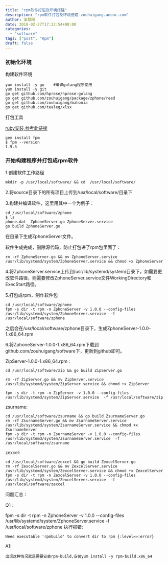 ```yaml
---
title: "rpm软件打包及环境搭建"
description: "rpm软件打包及环境搭建-zouhuigang.anooc.com"
author: 邹慧刚
date: 2018-02-27T17:22:54+08:00
categories:
  - "software"
tags: ["post", "Rpm"]
draft: false
---
```



### 初始化环境

构建软件环境

	yum install -y go    #编译golang程序使用
	yum install -y git
	go get github.com/hprose/hprose-golang
	go get github.com/zouhuigang/package/zphone/read
	go get github.com/zouhuigang/mahonia
	go get github.com/tealeg/xlsx


打包工具


[ruby安装,参考此链接](http://zouhuigang.anooc.com/ruby/install/)

	gem install fpm
	$ fpm --version
	1.9.3

	  
	  



### 开始构建程序并打包成rpm软件

1.创建软件工作路径

	mkdir -p /usr/local/software/ && cd  /usr/local/software/

2.将source目录下的所有项目上传到/usr/local/software/目录下


3.构建并编译软件，这里用其中一个为例子：

	cd /usr/local/software/zphone
	$ ls
	phone.dat  ZphoneServer.go ZphoneServer.service
	go build ZphoneServer.go
	
在目录下生成ZphoneServer文件。

软件生成完成，删除源代码，防止打包进了rpm包里面了：

	rm -rf ZphoneServer.go && mv ZphoneServer.service /usr/lib/systemd/system/ZphoneServer.service && chmod +x ZphoneServer



4.将ZphoneServer.service上传到/usr/lib/systemd/system/目录下，如需要更改软件路径，则需要修改ZphoneServer.service文件WorkingDirectory和ExecStart路径。



5.打包成rpm，制作软件包

	cd /usr/local/software/zphone 
	fpm -s dir -t rpm -n ZphoneServer -v 1.0.0 --config-files  /usr/lib/systemd/system/ZphoneServer.service  -f /usr/local/software/zphone

之后会在/usr/local/software/zphone目录下，生成ZphoneServer-1.0.0-1.x86_64.rpm

6.将ZphoneServer-1.0.0-1.x86_64.rpm下载到github.com/zouhuigang/software下，更新到github即可。



ZipServer-1.0.0-1.x86_64.rpm :

	cd /usr/local/software/zip && go build ZipServer.go 

	rm -rf ZipServer.go && mv ZipServer.service /usr/lib/systemd/system/ZipServer.service && chmod +x ZipServer

	fpm -s dir -t rpm -n ZipServer -v 1.0.0 --config-files  /usr/lib/systemd/system/ZipServer.service  -f /usr/local/software/zip




zsurname:

	cd /usr/local/software/zsurname && go build ZsurnameServer.go
	rm -rf ZsurnameServer.go && mv ZsurnameServer.service /usr/lib/systemd/system/ZsurnameServer.service && chmod +x ZsurnameServer
	fpm -s dir -t rpm -n ZsurnameServer -v 1.0.0 --config-files  /usr/lib/systemd/system/ZsurnameServer.service  -f /usr/local/software/zsurname


zexcel:
	
	cd /usr/local/software/zexcel && go build ZexcelServer.go
	rm -rf ZexcelServer.go && mv ZexcelServer.service /usr/lib/systemd/system/ZexcelServer.service && chmod +x ZexcelServer
	fpm -s dir -t rpm -n ZexcelServer -v 1.0.0 --config-files  /usr/lib/systemd/system/ZexcelServer.service  -f /usr/local/software/zexcel
	



问题汇总：

Q1：

fpm -s dir -t rpm -n ZphoneServer -v 1.0.0 --config-files  /usr/lib/systemd/system/ZphoneServer.service  -f /usr/local/software/zphone 执行报错:

	Need executable 'rpmbuild' to convert dir to rpm {:level=>:error}

A1:

	出现这种情况就是需要安装rpm-build,安装yum install -y rpm-build.x86_64



	
	
	

	
